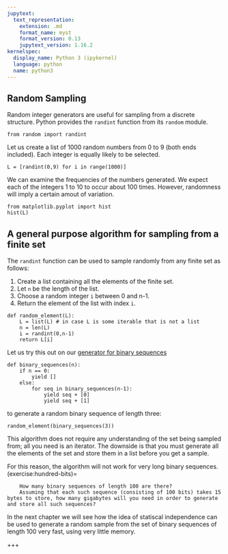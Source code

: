 ```yaml
---
jupytext:
  text_representation:
    extension: .md
    format_name: myst
    format_version: 0.13
    jupytext_version: 1.16.2
kernelspec:
  display_name: Python 3 (ipykernel)
  language: python
  name: python3
---
```


## Random Sampling

Random integer generators are useful for sampling from a discrete structure.
Python provides the `randint` function from its `random` module.

```{code-cell} ipython3
from random import randint
```

Let us create a list of 1000 random numbers from 0 to 9 (both ends included).
Each integer is equally likely to be selected.

```{code-cell} ipython3
L = [randint(0,9) for i in range(1000)]
```

We can examine the frequencies of the numbers generated.
We expect each of the integers 1 to 10 to occur about 100 times.
However, randomness will imply a certain amout of variation.

```{code-cell} ipython3
from matplotlib.pyplot import hist
hist(L)
```

## A general purpose algorithm for sampling from a finite set

The `randint` function can be used to sample randomly from any finite set as follows:

1. Create a list containing all the elements of the finite set.
2. Let `n` be the length of the list.
3. Choose a random integer `i` between 0 and n-1.
4. Return the element of the list with index `i`.

```{code-cell} ipython3
def random_element(L):
    L = list(L) # in case L is some iterable that is not a list
    n = len(L)
    i = randint(0,n-1)
    return L[i]
```

Let us try this out on our [generator for binary sequences](generator:binary-sequences) 

```{code-cell} ipython3
def binary_sequences(n):
    if n == 0:
        yield []
    else:
        for seq in binary_sequences(n-1):
            yield seq + [0]
            yield seq + [1]
```

to generate a random binary sequence of length three:

```{code-cell} ipython3
random_element(binary_sequences(3))
```

This algorithm does not require any understanding of the set being sampled from; all you need is an iterator.
The downside is that you must generate all the elements of the set and store them in a list before you get a sample.

For this reason, the algorithm will not work for very long binary sequences.
(exercise:hundred-bits)=
```{Exercise}
    How many binary sequences of length 100 are there?
    Assuming that each such sequence (consisting of 100 bits) takes 15 bytes to store, how many gigabytes will you need in order to generate and store all such sequences?
```
In the next chapter we will see how the idea of statiscal independence can be used to generate a random sample from the set of binary sequences of length 100 very fast, using very little memory. 

+++
